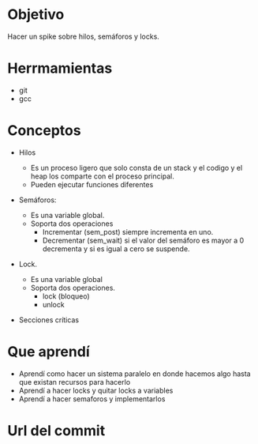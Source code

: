 # Objetivo
Hacer un spike sobre hilos, semáforos y locks.

# Herrmamientas 
+ git
+ gcc

# Conceptos
+ Hilos
  + Es un proceso ligero que solo consta de un stack y el codigo y el heap los comparte con el proceso principal.
  + Pueden ejecutar funciones diferentes
  
  
+ Semáforos:
  + Es una variable global.
  + Soporta dos operaciones
    + Incrementar (sem_post) siempre incrementa en uno.
    + Decrementar (sem_wait) si el valor del semáforo es mayor a 0 decrementa y si es igual a cero se suspende.
  
+ Lock.
  + Es una variable global
  + Soporta dos operaciones.
    + lock (bloqueo)
    + unlock
    
+ Secciones críticas
  

# Que aprendí

+ Aprendí como hacer un sistema paralelo en donde hacemos algo hasta que existan recursos para hacerlo
+ Aprendí a hacer locks y quitar locks a variables
+ Aprendí a hacer semaforos y implementarlos

# Url del commit
